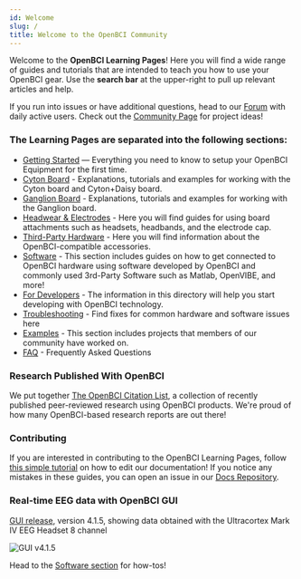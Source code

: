 ```yaml
---
id: Welcome
slug: /
title: Welcome to the OpenBCI Community
---
```

Welcome to the **OpenBCI Learning Pages**! Here you will find a wide range of guides and tutorials that are intended to teach you how to use your OpenBCI gear.
Use the **search bar** at the upper-right to pull up relevant articles and help.

If you run into issues or have additional questions, head to our [Forum](https://openbci.com/forum/) with daily active users. Check out the [Community Page](http://openbci.com/community) for project ideas!

### The Learning Pages are separated into the following sections:

-   [Getting Started](GettingStarted/00-GettingStartedLanding.md) — Everything you need to know to setup your OpenBCI Equipment for the first time.
-   [Cyton Board](Cyton/01-CytonBoard.md) - Explanations, tutorials and examples for working with the Cyton board and Cyton+Daisy board.
-   [Ganglion Board](Ganglion/01-GanglionBoard.md) - Explanations, tutorials and examples for working with the Ganglion board.
-   [Headwear & Electrodes](AddOns/00-AddOnLanding.md) - Here you will find guides for using board attachments such as headsets, headbands, and the electrode cap.
-   [Third-Party Hardware](ThirdParty/ThirdPartyLanding.md) - Here you will find information about the OpenBCI-compatible accessories.
-   [Software](Software/SoftwareLanding.md) - This section includes guides on how to get connected to OpenBCI hardware using software developed by OpenBCI and commonly used 3rd-Party Software such as Matlab, OpenVIBE, and more!
-   [For Developers](ForDevelopers/00-ForDevelopersLanding.md) - The information in this directory will help you start developing with OpenBCI technology.
-   [Troubleshooting](Troubleshooting/00-TroubleshootingLanding.md) - Find fixes for common hardware and software issues here
-   [Examples](Examples/00-ExamplesLanding.md) - This section includes projects that members of our community have worked on.
-   [FAQ](FAQ/00-FAQ.md) - Frequently Asked Questions

### Research Published With OpenBCI

We put together [The OpenBCI Citation List](https://openbci.com/citations), a collection of recently published peer-reviewed research using OpenBCI products. We're proud of how many OpenBCI-based research reports are out there!

### Contributing

If you are interested in contributing to the OpenBCI Learning Pages, follow [this simple tutorial](GettingStarted/Documentation/01-Doc_Edits.md) on how to edit our documentation! If you notice any mistakes in these guides, you can open an issue in our [Docs Repository](https://github.com/openbci/Documentation).


### Real-time EEG data with OpenBCI GUI

[GUI release](https://github.com/OpenBCI/OpenBCI_GUI/releases), version 4.1.5, showing data obtained with the Ultracortex Mark IV EEG Headset 8 channel

![GUI v4.1.5](https://media.giphy.com/media/KyAYyrf3lkE6dsTKej/giphy.gif)

Head to the [Software section](Software/SoftwareLanding.md) for how-tos!
